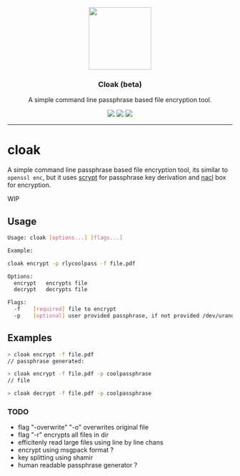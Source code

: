 <p align="center">
  <img src="https://rawgit.com/drish/cloak/master/cloak-logo.png" height="140" />
  <h3 align="center">Cloak (beta)</h3>
  <p align="center">A simple command line passphrase based file encryption tool.</p>
  <p align="center">
    <a href="https://travis-ci.org/drish/cloak"><img src="https://travis-ci.org/libeclipse/memguard.svg?branch=master"></a>
    <a href="https://github.com/drish/cloak/blob/master/LICENSE)"><img src="http://img.shields.io/badge/license-Apache%20V2-blue.svg"></a>
    <!-- <a href="https://ci.appveyor.com/project/libeclipse/memguard/branch/master"><img src="https://ci.appveyor.com/api/projects/status/g6cg347cam7lli5m/branch/master?svg=true"></a> -->
    <a href="https://goreportcard.com/report/github.com/drish/cloak"><img src="https://goreportcard.com/badge/github.com/drish/cloak"></a>
  </p>
</p>

---


# cloak

A simple command line passphrase based file encryption tool, its similar to `openssl enc`, but it uses [scrypt](http://www.tarsnap.com/scrypt.html) for passphrase key derivation and [nacl](https://nacl.cr.yp.to/) box for encryption.

WIP

<!-- [![Build Status](https://travis-ci.org/drish/cloak.svg?branch=master)](https://travis-ci.org/drish/cloak) -->
<!-- [![Apache V2 License](http://img.shields.io/badge/license-Apache%20V2-blue.svg)](https://github.com/drish/cloak/blob/master/LICENSE) -->
<!-- [![Go Report Card](https://goreportcard.com/badge/github.com/drish/cloak)](https://goreportcard.com/report/github.com/drish/cloak) -->

## Usage

```sh
Usage: cloak [options...] [flags...]

Example:

cloak encrypt -p rlycoolpass -f file.pdf

Options:
  encrypt	encrypts file
  decrypt	decrypts file

Flags:
  -f 	[required] file to encrypt
  -p 	[optional] user provided passphrase, if not provided /dev/urandom is used
```

## Examples 

```sh
> cloak encrypt -f file.pdf
// passphrase generated: 

> cloak encrypt -f file.pdf -p coolpassphrase
// file

> cloak decrypt -f file.pdf -p coolpassphrase
```

### TODO 
	
- flag "-overwrite" "-o" overwrites original file
- flag "-r" encrypts all files in dir
- efficitenly read large files using line by line chans
- encrypt using msgpack format ?
- key splitting using shamir
- human readable passphrase generator ?
